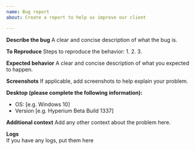 ```yaml
---
name: Bug report
about: Create a report to help us improve our client

---
```


**Describe the bug**
A clear and concise description of what the bug is.

**To Reproduce**
Steps to reproduce the behavior:
1. 
2. 
3. 

**Expected behavior**
A clear and concise description of what you expected to happen.

**Screenshots**
If applicable, add screenshots to help explain your problem.

**Desktop (please complete the following information):**
 - OS: [e.g. Windows 10]
 - Version [e.g. Hyperium Beta Build 1337]

**Additional context**
Add any other context about the problem here.

**Logs**  
If you have any logs, put them here

<!-- Thanks for reporting the bug! -->
